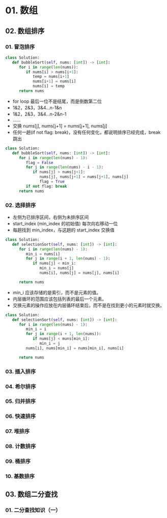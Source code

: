 # 01. 数组

## 02. 数组排序

### 01. 冒泡排序

```python
class Solution:
   def bubbleSort(self, nums: [int]) -> [int]:
      for i in range(len(nums)):
         if nums[i] > nums[i+1]:
            temp = nums[i+1]
            nums[i+1] = nums[i]
            nums[i] = temp
      return nums
```

- for loop 最后一位不是结尾，而是倒数第二位
- 1&2，2&3，3&4...n-1&n
- 1&2，2&3，3&4...n-2&n-1
- ......
- 交换 nums[j], nums[j+1] = nums[j+1], nums[j]
- 任何一趟(if not flag: break)，没有任何变化，都说明排序已经完成，break 跳出

```python
class Solution:
   def bubbleSort(self, nums: [int]) -> [int]:
      for i in range(len(nums) - 1):
         flag = False
         for j in range(len(nums) - i - 1):
            if nums[j] > nums[j+1]:
               nums[j], nums[j+1] = nums[j+1], nums[j]
               flag = True
         if not flag: break
      return nums
```

### 02. 选择排序

- 左侧为已排序区间，右侧为未排序区间
- start_index (min_index 的初始值) 每次向右移动一位
- 每趟找到 min_index，与这趟的 start_index 交换值

```python
class Solution:
   def selectionSort(self, nums: [int]) -> [int]:
      for i in range(len(nums) - 1):
         min_i = nums[i]
         for j in range(i + 1, len(nums) - 1):
            if nums[j] < min_i:
               min_i = nums[j]
               nums[i], nums[j] = nums[j], nums[i]

      return nums
```

- min_i 应该存储的是索引，而不是元素的值。
- 内层循环的范围应该包括列表的最后一个元素。
- 交换元素的操作应放在内层循环结束后，而不是在找到更小的元素时就交换。

```python
class Solution:
   def selectionSort(self, nums: [int]) -> [int]:
      for i in range(len(nums) - 1):
         min_i = i
         for j in range(i + 1, len(nums)):
            if nums[j] < muns[min_i]:
               min_i = j
         nums[i], nums[min_i] = nums[min_i], nums[i]

      return nums
```

### 03. 插入排序

### 04. 希尔排序

### 05. 归并排序

### 06. 快速排序

### 07. 堆排序

### 08. 计数排序

### 09. 桶排序

### 10. 基数排序

## 03. 数组二分查找

### 01. 二分查找知识（一）

